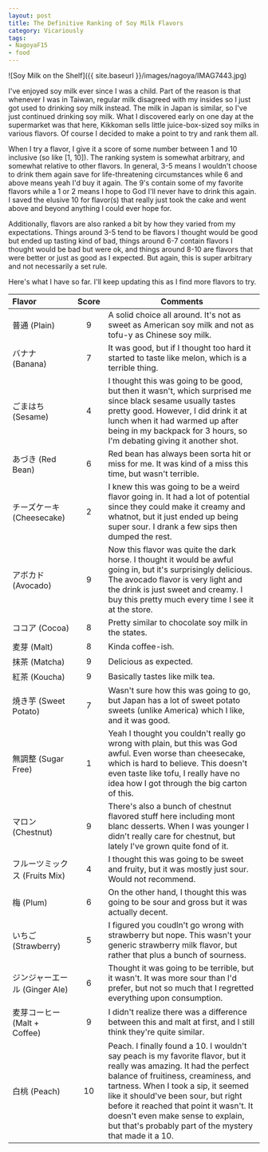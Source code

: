 ```yaml
---
layout: post
title: The Definitive Ranking of Soy Milk Flavors
category: Vicariously
tags:
- NagoyaF15
- food
---
```


![Soy Milk on the Shelf]({{ site.baseurl }}/images/nagoya/IMAG7443.jpg)

I've enjoyed soy milk ever since I was a child. Part of the reason is that whenever I was in Taiwan, regular milk disagreed with my insides so I just got used to drinking soy milk instead. The milk in Japan is similar, so I've just continued drinking soy milk. What I discovered early on one day at the supermarket was that here, Kikkoman sells little juice-box-sized soy milks in various flavors. Of course I decided to make a point to try and rank them all. 

When I try a flavor, I give it a score of some number between 1 and 10 inclusive (so like [1, 10]). The ranking system is somewhat arbitrary, and somewhat relative to other flavors. In general, 3-5 means I wouldn't choose to drink them again save for life-threatening circumstances while 6 and above means yeah I'd buy it again. The 9's contain some of my favorite flavors while a 1 or 2 means I hope to God I'll never have to drink this again. I saved the elusive 10 for flavor(s) that really just took the cake and went above and beyond anything I could ever hope for. 

Additionally, flavors are also ranked a bit by how they varied from my expectations. Things around 3-5 tend to be flavors I thought would be good but ended up tasting kind of bad, things around 6-7 contain flavors I thought would be bad but were ok, and things around 8-10 are flavors that were better or just as good as I expected. But again, this is super arbitrary and not necessarily a set rule. 

Here's what I have so far. I'll keep updating this as I find more flavors to try. 

| Flavor                            | Score         | Comments  |
| :-------------------------------- |:-------------:| --------- |
| 普通  (Plain)                     | 9 |A solid choice all around. It's not as sweet as American soy milk and not as tofu-y as Chinese soy milk.| 
| バナナ (Banana)                   | 7 |It was good, but if I thought too hard it started to taste like melon, which is a terrible thing.| 
| ごまはち (Sesame)               | 4 |I thought this was going to be good, but then it wasn't, which surprised me since black sesame usually tastes pretty good. However, I did drink it at lunch when it had warmed up after being in my backpack for 3 hours, so I'm debating giving it another shot.|
|あづき (Red Bean)                  | 6 |Red bean has always been sorta hit or miss for me. It was kind of a miss this time, but wasn't terrible.|
|チーズケーキ (Cheesecake)          | 2 |I knew this was going to be a weird flavor going in. It had a lot of potential since they could make it creamy and whatnot, but it just ended up being super sour. I drank a few sips then dumped the rest. |
| アボカド (Avocado)                | 9 |Now this flavor was quite the dark horse. I thought it would be awful going in, but it's surprisingly delicious. The avocado flavor is very light and the drink is just sweet and creamy. I buy this pretty much every time I see it at the store. |
|ココア  (Cocoa)                    | 8 |Pretty similar to chocolate soy milk in the states.|
|麦芽 (Malt)                        | 8 |Kinda coffee-ish.|
|抹茶 (Matcha)                      | 9 |Delicious as expected.|
|紅茶 (Koucha)                      | 9 |Basically tastes like milk tea.|
|焼き芋  (Sweet Potato)             | 7 |Wasn't sure how this was going to go, but Japan has a lot of sweet potato sweets (unlike America) which I like, and it was good.|
|無調整  (Sugar Free)               | 1 |Yeah I thought you couldn't really go wrong with plain, but this was God awful. Even worse than cheesecake, which is hard to believe. This doesn't even taste like tofu, I really have no idea how I got through the big carton of this.|
|マロン  (Chestnut)                 | 9 |There's also a bunch of chestnut flavored stuff here including mont blanc desserts. When I was younger I didn't really care for chestnut, but lately I've grown quite fond of it.|
|フルーツミックス (Fruits Mix)      | 4 |I thought this was going to be sweet and fruity, but it was mostly just sour. Would not recommend.|
|梅  (Plum)                         | 6 |On the other hand, I thought this was going to be sour and gross but it was actually decent. |
|いちご  (Strawberry)               | 5 |I figured you coudln't go wrong with strawberry but nope. This wasn't your generic strawberry milk flavor, but rather that plus a bunch of sourness.|
|ジンジャーエール (Ginger Ale)      | 6 |Thought it was going to be terrible, but it wasn't. It was more sour than I'd prefer, but not so much that I regretted everything upon consumption.|
|麦芽コーヒー (Malt + Coffee)       | 9 |I didn't realize there was a difference between this and malt at first, and I still think they're quite similar.|
|白桃 (Peach)                       | 10|Peach. I finally found a 10. I wouldn't say peach is my favorite flavor, but it really was amazing. It had the perfect balance of fruitiness, creaminess, and tartness. When I took a sip, it seemed like it should've been sour, but right before it reached that point it wasn't. It doesn't even make sense to explain, but that's probably part of the mystery that made it a 10.|




